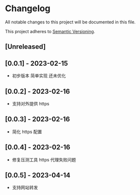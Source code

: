 # Changelog

All notable changes to this project will be documented in this file.

This project adheres to [Semantic Versioning](https://semver.org).

<!--
Note: In this file, do not use the hard wrap in the middle of a sentence for compatibility with GitHub comment style markdown rendering.
-->

## [Unreleased]

## [0.0.1] - 2023-02-15

- 初步版本 简单实现 还未优化

## [0.0.2] - 2023-02-16

- 支持对外提供 https

## [0.0.3] - 2023-02-16

- 简化 https 配置

## [0.0.4] - 2023-02-16

- 修复压测工具 https 代理失败问题

## [0.0.5] - 2023-04-14

- 支持网站转发
